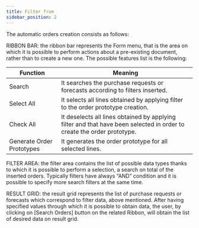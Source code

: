 ```yaml
---
title: Filter from
sidebar_position: 2
---
```


The automatic orders creation consists as follows:

RIBBON BAR: the ribbon bar represents the Form menu, that is the area on which it is possible to perform actions about a pre-existing document, rather than to create a new one. The possible features list is the following:



| Function | Meaning |
| --- | --- |
| Search | It searches the purchase requests or forecasts according to filters inserted. |
| Select All | It selects all lines obtained by applying filter to the order prototype creation. |
| Check All | It deselects all lines obtained by applying filter and that have been selected in order to create the order prototype. |
| Generate Order Prototypes | It generates the order prototype for all selected lines. |

FILTER AREA: the filter area contains the list of possible data types thanks to which it is possible to perform a selection, a search on total of the inserted orders. Typically filters have always “AND” condition and it is possible to specify more search filters at the same time.

RESULT GRID: the result grid represents the list of purchase requests or forecasts which correspond to filter data, above mentioned. After having specified values through which it is possible to obtain data, the user, by clicking on [Search Orders] button on the related Ribbon, will obtain the list of desired data on result grid.






